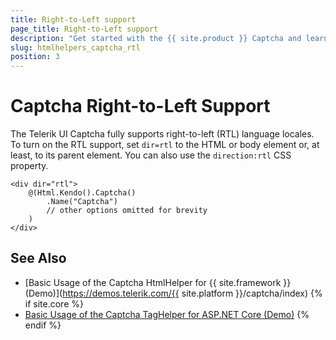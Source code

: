 ```yaml
---
title: Right-to-Left support
page_title: Right-to-Left support
description: "Get started with the {{ site.product }} Captcha and learn how to set it in RTL mode."
slug: htmlhelpers_captcha_rtl
position: 3
---
```


# Captcha Right-to-Left Support

The Telerik UI Captcha fully supports right-to-left (RTL) language locales. To turn on the RTL support, set `dir=rtl` to the HTML or body element or, at least, to its parent element. You can also use the `direction:rtl` CSS property.

```
<div dir="rtl">
    @(Html.Kendo().Captcha()
        .Name("Captcha")
        // other options omitted for brevity
    )
</div>
```

## See Also

* [Basic Usage of the Captcha HtmlHelper for {{ site.framework }} (Demo)](https://demos.telerik.com/{{ site.platform }}/captcha/index)
{% if site.core %}
* [Basic Usage of the Captcha TagHelper for ASP.NET Core (Demo)](https://demos.telerik.com/aspnet-core/captcha/tag-helper)
{% endif %}
